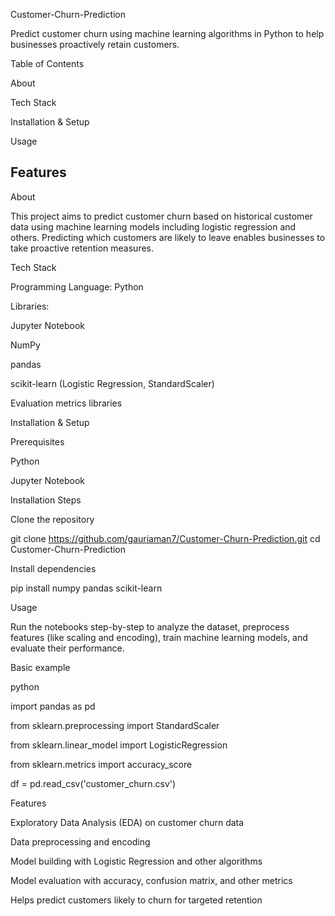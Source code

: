 Customer-Churn-Prediction

Predict customer churn using machine learning algorithms in Python to help businesses proactively retain customers.

Table of Contents

About

Tech Stack

Installation & Setup

Usage

Features
----------------------------------------------------------------------------------------------------------------------------------------------------------------------------------------------------------------------------------------------
About

This project aims to predict customer churn based on historical customer data using machine learning models including logistic regression and others. Predicting which customers are likely to leave enables businesses to take proactive retention measures.

Tech Stack

Programming Language: Python

Libraries:

Jupyter Notebook

NumPy

pandas

scikit-learn (Logistic Regression, StandardScaler)

Evaluation metrics libraries

Installation & Setup

Prerequisites

Python

Jupyter Notebook


Installation Steps

Clone the repository

git clone https://github.com/gauriaman7/Customer-Churn-Prediction.git
cd Customer-Churn-Prediction

Install dependencies

pip install numpy pandas scikit-learn


Usage

Run the notebooks step-by-step to analyze the dataset, preprocess features (like scaling and encoding), train machine learning models, and evaluate their performance.

Basic example

python

import pandas as pd

from sklearn.preprocessing import StandardScaler

from sklearn.linear_model import LogisticRegression

from sklearn.metrics import accuracy_score

df = pd.read_csv('customer_churn.csv')

Features

Exploratory Data Analysis (EDA) on customer churn data

Data preprocessing and encoding

Model building with Logistic Regression and other algorithms

Model evaluation with accuracy, confusion matrix, and other metrics

Helps predict customers likely to churn for targeted retention





